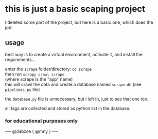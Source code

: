 # this is just a basic scaping project

I deleted some part of the project, but here is a basic one, which does the job!

## usage

best way is to create a virtual environment, activate it, and install the requirements...

enter the `scrape` folder/directory: `cd scrape`\
then run `scrapy crawl scrape`\
(where scrape is the "app" name)\
this will crawl the data and create a database named `scrape.db` (see `pipelines.py` file)

the `database.py` file is unnecessary, but I left in, just to see that one too.

all tags are collected and stored as python list in the database.

### for educational purposes only

--- @dabzse { @mny } ---
